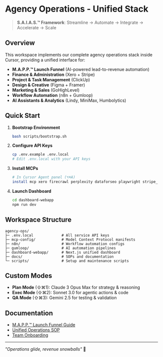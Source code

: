 # Agency Operations - Unified Stack

> **S.A.I.A.S.™ Framework**: Streamline → Automate → Integrate → Accelerate → Scale

## Overview

This workspace implements our complete agency operations stack inside Cursor, providing a unified interface for:

- **M.A.P.P.™ Launch Funnel** (AI-powered lead-to-revenue automation)
- **Finance & Administration** (Xero + Stripe)
- **Project & Task Management** (ClickUp)
- **Design & Creative** (Figma + Framer)
- **Marketing & Sales** (GoHighLevel)
- **Workflow Automation** (n8n + Gumloop)
- **AI Assistants & Analytics** (Lindy, MiniMax, Humbolytics)

## Quick Start

1. **Bootstrap Environment**
   ```bash
   bash scripts/bootstrap.sh
   ```

2. **Configure API Keys**
   ```bash
   cp .env.example .env.local
   # Edit .env.local with your API keys
   ```

3. **Install MCPs**
   ```bash
   # In Cursor Agent panel (⌥⌘A)
   install mcp xero firecrawl perplexity dataforseo playwright stripe_clickup ghl_slack miro n8n_lindy minimax
   ```

4. **Launch Dashboard**
   ```bash
   cd dashboard-webapp
   npm run dev
   ```

## Workspace Structure

```
agency-ops/
├─ .env.local             # All service API keys
├─ mcp-config/            # Model Context Protocol manifests
├─ n8n/                   # Workflow automation configs
├─ gumloop/               # AI automation pipelines
├─ dashboard-webapp/      # Next.js unified dashboard
├─ docs/                  # SOPs and documentation
└─ scripts/               # Setup and maintenance scripts
```

## Custom Modes

- **Plan Mode** (⇧⌘1): Claude 3 Opus Max for strategy & reasoning
- **Exec Mode** (⇧⌘2): Sonnet 3.0 for agentic actions & code
- **QA Mode** (⇧⌘3): Gemini 2.5 for testing & validation

## Documentation

- [M.A.P.P.™ Launch Funnel Guide](docs/MAPP-LAUNCH-FUNNEL.md)
- [Unified Operations SOP](docs/UNIFIED-OPS-SOP.md)
- [Team Onboarding](docs/ONBOARDING.md)

---

*"Operations glide, revenue snowballs"* 🚀